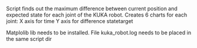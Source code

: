 Script finds out the maximum difference between current position and expected
state for each joint of the KUKA robot. Creates 6 charts for each joint: X axis for time Y axis for difference statetarget

Matplolib lib needs to be installed. File kuka_robot.log needs to be placed in the same script dir
